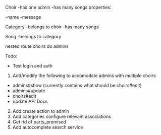 Choir
-has one admin
-has many songs
properties:

-name
-message

Category
-belongs to choir
-has many songs

Song
-belongs to category

nested route choirs do admins


Todo:
- Test login and auth

1. Add/modify the following to accomodate admins with multiple choirs
  - admins#show (currently contains what should be choirs#edit)
  - admins#update
  - choirs#edit
  - update API Docs
2. Add create action to admin
3. Add categories configure relevant associations
4. Get rid of parts_promised
5. Add autocomplete search service